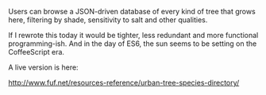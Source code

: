Users can browse a JSON-driven database of every kind of tree that grows here, filtering by shade, sensitivity to salt and other qualities. 

If I rewrote this today it would be tighter, less redundant and more functional programming-ish. And in the day of ES6, the sun seems to be setting on the CoffeeScript era.

A live version is here:

http://www.fuf.net/resources-reference/urban-tree-species-directory/


